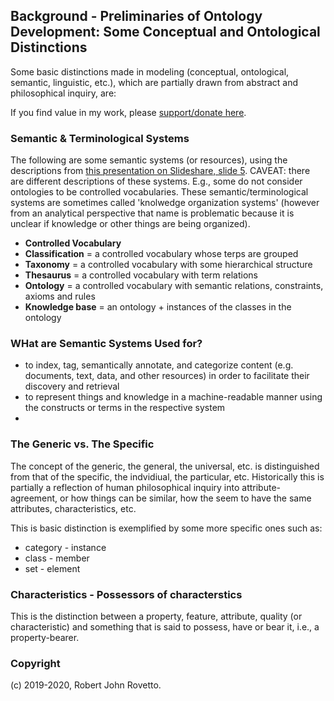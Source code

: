 ## Background - Preliminaries of Ontology Development: Some Conceptual and Ontological Distinctions 

Some basic distinctions made in modeling (conceptual, ontological, semantic, linguistic, etc.), which are partially drawn from abstract and philosophical inquiry, are:

If you find value in my work, please [support/donate here](https://gogetfunding.com/knowledge-organization-services-ontology-terminology-metadata-concept-analysis/).

### Semantic & Terminological Systems
The following are some semantic systems (or resources), using the descriptions from [this presentation on Slideshare, slide 5](https://www.slideshare.net/skhan/ontology-dev?qid=8e6605c2-e7c7-4e76-b5d3-1d817b9e299b&v=&b=&from_search=4). CAVEAT: there are different descriptions of these systems. E.g., some do not consider ontologies to be controlled vocabularies. These semantic/terminological systems are sometimes called 'knolwedge organization systems' (however from an analytical perspective that name is problematic because it is unclear if knowledge or other things are being organized).

- **Controlled Vocabulary**
- **Classification** = a controlled vocabulary whose terps are grouped
- **Taxonomy** = a controlled vocabulary with some hierarchical structure
- **Thesaurus** = a controlled vocabulary with term relations
- **Ontology** = a controlled vocabulary with semantic relations, constraints, axioms and rules
- **Knowledge base** = an ontology + instances of the classes in the ontology

### WHat are Semantic Systems Used for?
- to index, tag, semantically annotate, and categorize content (e.g. documents, text, data, and other resources) in order to facilitate their discovery and retrieval 
- to represent things and knowledge in a machine-readable manner using the constructs or terms in the respective system
-  

### The Generic vs. The Specific

The concept of the generic, the general, the universal, etc. is distinguished from that of the specific, the indvidiual, the particular, etc. 
Historically this is partially a reflection of human philosophical inquiry into attribute-agreement, or how things can be similar, how the seem to have the same attributes, characteristics, etc. 

This is basic distinction is exemplified by some more specific ones such as:

* category - instance
* class - member
* set - element


### Characteristics - Possessors of characterstics

This is the distinction between a property, feature, attribute, quality (or characteristic) and something that is said to possess, have or bear it, i.e., a property-bearer.

### Copyright

(c) 2019-2020, Robert John Rovetto.

